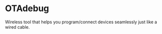 # OTAdebug

Wireless tool that helps you program/connect devices seamlessly just like a wired cable.



